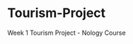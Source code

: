 # Tourism-Project

Week 1 Tourism Project - Nology Course

<!-- This is the first project for our Nology Course. The outline was to create a tourism website for a location of our choice. I have chosen the city of Port Macquarie.

I have firstly created a git repository and then cloned it to my computer. I have created a branch and started the HTML file. I will design the layout and what I need inside it for the main page. -->

<!--I then added a grid to help lay out the text  and added a bit of extra text-->

<!-- Today I will ge adding onto the gallery page. Adding image links and organising the layout. Whilsy working today I struggled a lot with the grid and getting informaiton lining up correctly. I decided to remove all css already completed (there wasn't much) and just focus on getting all necessary content ont he page. I added images for the gallery and a selection of images and very breif text for the things to do page. Next I will focus on the getting here page. -->

